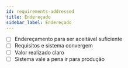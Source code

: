 ```yaml
---
id: requirements-addressed
title: Endereçado
sidebar_label: Endereçado
---
```


- [ ] Endereçamento para ser aceitável suficiente
- [ ] Requisitos e sistema convergem
- [ ] Valor realizado claro
- [ ] Sistema vale a pena ir para produção